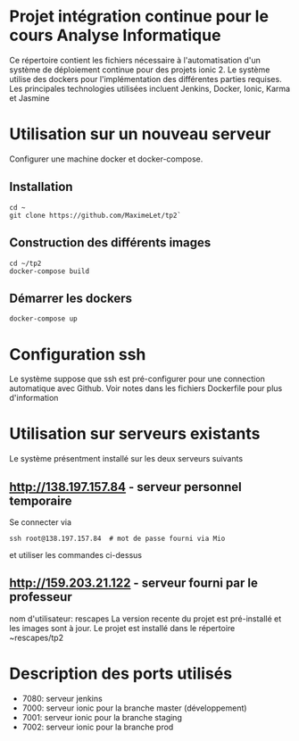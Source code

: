 # Projet intégration continue pour le cours Analyse Informatique

Ce répertoire contient les fichiers nécessaire à l'automatisation d'un système
de déploiement continue pour des projets ionic 2.  Le système utilise 
des dockers pour l'implémentation des différentes parties requises.  Les principales
technologies utilisées incluent Jenkins, Docker, Ionic, Karma et Jasmine

# Utilisation sur un nouveau serveur
Configurer une machine docker et docker-compose.

## Installation

```
cd ~
git clone https://github.com/MaximeLet/tp2`
```


## Construction des différents images

```
cd ~/tp2
docker-compose build
```

## Démarrer les dockers

```
docker-compose up
```

# Configuration ssh
Le système suppose que ssh est pré-configurer pour une connection automatique avec Github.  Voir notes dans 
les fichiers Dockerfile pour plus d'information

# Utilisation sur serveurs existants
Le système présentment installé sur les deux serveurs suivants

## http://138.197.157.84 - serveur personnel temporaire
Se connecter via
```
ssh root@138.197.157.84  # mot de passe fourni via Mio
```
et utiliser les commandes ci-dessus

## http://159.203.21.122 - serveur fourni par le professeur

nom d'utilisateur: rescapes
La version recente du projet est pré-installé et les images sont à jour. 
Le projet est installé dans le répertoire ~rescapes/tp2

# Description des ports utilisés
- 7080: serveur jenkins
- 7000: serveur ionic pour la branche master (développement)
- 7001: serveur ionic pour la branche staging
- 7002: serveur ionic pour la branche prod





